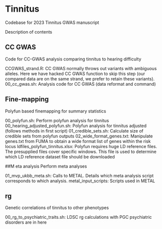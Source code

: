 # Tinnitus  
Codebase for 2023 Tinnitus GWAS manuscript

Description of contents

## CC GWAS
Code for CC-GWAS analysis comparing tinnitus to hearing difficulty

CCGWAS_strand.R: CC GWAS normally throws out variants with ambiguous alleles. Here we have hacked CC GWAS function to skip this step (our compared data are on the same strand, we prefer to retain these variants).
00_cc_gwas.sh: Analysis code for CC GWAS (data reformat and command)


## Fine-mapping
Polyfun based finemapping for summary statistics

00_polyfun.sh: Perform polyfun analysis for tinnitus
00_hearing_adjusted_polyfun.sh: Polyfun analysis for tinnitus adjusted (follows methods in first script)
01_credible_sets.sh: Calculate size of credible sets from polyfun outputs
02_wide_format_genes.txt: Manipulate genes.txt from FUMA to obtain a wide format list of genes within the risk locus
ldfiles_polyfun_tinnitus.xlsx: Polyfun requires huge LD reference files. The presupplied files cover specific windows. This file is used to determine which LD reference dataset file should be downloaded


##M eta analysis
Perform meta analyses

01_mvp_ukbb_meta.sh: Calls to METAL. Details which meta analysis script corresponds to which analysis.
metal_input_scripts: Scripts used in METAL

## rg

Genetic correlations of tinnitus to other phenotypes

00_rg_to_psychiatric_traits.sh: LDSC rg calculations with PGC psychiatric disorders are in here
